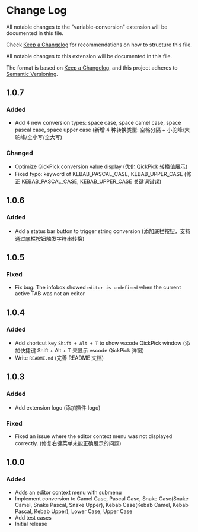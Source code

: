 # Change Log

All notable changes to the "variable-conversion" extension will be documented in this file.

Check [Keep a Changelog](http://keepachangelog.com/) for recommendations on how to structure this file.

All notable changes to this extension will be documented in this file.

The format is based on [Keep a Changelog](https://keepachangelog.com/en/1.1.0/),
and this project adheres to [Semantic Versioning](https://semver.org/spec/v2.0.0.html).

<!--

## [Unreleased]

### Added


### Changed


### Removed

-->


## 1.0.7

### Added

- Add 4 new conversion types: space case, space camel case, space pascal case, space upper case (新增 4 种转换类型: 空格分隔 + 小驼峰/大驼峰/全小写/全大写)

### Changed

- Optimize QickPick conversion value display (优化 QickPick 转换值展示)
- Fixed typo: keyword of KEBAB_PASCAL_CASE, KEBAB_UPPER_CASE (修正 KEBAB_PASCAL_CASE, KEBAB_UPPER_CASE 关键词错误)

## 1.0.6

### Added

- Add a status bar button to trigger string conversion (添加底栏按钮，支持通过底栏按钮触发字符串转换)

## 1.0.5

### Fixed

- Fix bug: The infobox showed `editor is undefined` when the current active TAB was not an editor


## 1.0.4

### Added

- Add shortcut key `Shift + Alt + T` to show vscode QickPick window (添加快捷键 Shift + Alt + T 来显示 vscode QickPick 弹窗)
- Write `README.md` (完善 README 文档)

## 1.0.3

### Added

- Add extension logo (添加插件 logo)

### Fixed

- Fixed an issue where the editor context menu was not displayed correctly. (修复右键菜单未能正确展示的问题)

## 1.0.0

### Added

- Adds an editor context menu with submenu
- Implement conversion to Camel Case, Pascal Case, Snake Case(Snake Camel, Snake Pascal, Snake Upper), Kebab Case(Kebab Camel, Kebab Pascal, Kebab Upper), Lower Case, Upper Case
- Add test cases
- Initial release